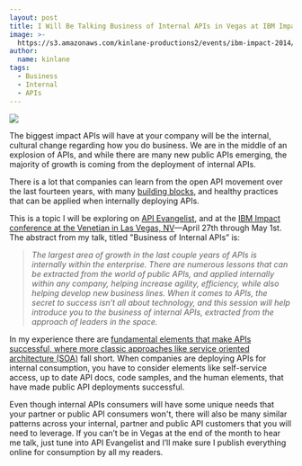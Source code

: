 ```yaml
---
layout: post
title: I Will Be Talking Business of Internal APIs in Vegas at IBM Impact
image: >-
  https://s3.amazonaws.com/kinlane-productions2/events/ibm-impact-2014/ibm-impact-logo.png
author:
  name: kinlane
tags:
  - Business
  - Internal
  - APIs
---
```

[![](https://s3.amazonaws.com/kinlane-productions2/events/ibm-impact-2014/ibm-impact-logo.png)](http://www-01.ibm.com/software/websphere/events/impact/)

The biggest impact APIs will have at your company will be the internal, cultural change regarding how you do business. We are in the middle of an explosion of APIs, and while there are many new public APIs emerging, the majority of growth is coming from the deployment of internal APIs.

There is a lot that companies can learn from the open API movement over the last fourteen years, with many [building blocks](http://management.apievangelist.com/building-blocks.html), and healthy practices that can be applied when internally deploying APIs.

This is a topic I will be exploring on [API Evangelist](http://apievangelist.com), and at the [IBM Impact conference at the Venetian in Las Vegas, NV](http://www-01.ibm.com/software/websphere/events/impact/)—April 27th through May 1st. The abstract from my talk, titled "Business of Internal APIs” is:

> _The largest area of growth in the last couple years of APIs is internally within the enterprise. There are numerous lessons that can be extracted from the world of public APIs, and applied internally within any company, helping increase agility, efficiency, while also helping develop new business lines. When it comes to APIs, the secret to success isn’t all about technology, and this session will help introduce you to the business of internal APIs, extracted from the approach of leaders in the space._

In my experience there are [fundamental elements that make APIs successful, where more classic approaches like service oriented architecture (SOA)](http://apievangelist.com/2013/03/10/soa-vs-api--the-humans-win/) fall short. When companies are deploying APIs for internal consumption, you have to consider elements like self-service access, up to date API docs, code samples, and the human elements, that have made public API deployments successful.

Even though internal APIs consumers will have some unique needs that your partner or public API consumers won't, there will also be many similar patterns across your internal, partner and public API customers that you will need to leverage. If you can’t be in Vegas at the end of the month to hear me talk, just tune into API Evangelist and I’ll make sure I publish everything online for consumption by all my readers.